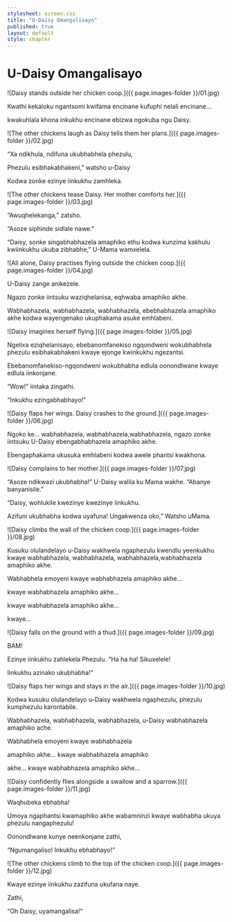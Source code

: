 ```yaml
---
stylesheet: screen.css
title: "U-Daisy Omangalisayo"
published: true
layout: default
style: chapter
---
```


# U-Daisy Omangalisayo

![Daisy stands outside her chicken coop.]({{ page.images-folder }}/01.jpg)

Kwathi kekaloku ngantsomi kwifama encinane kufuphi nelali encinane... 

kwakuhlala khona inkukhu encinane ebizwa ngokuba ngu Daisy.


![The other chickens laugh as Daisy tells them her plans.]({{ page.images-folder }}/02.jpg)

“Xa ndikhula, ndifuna ukubhabhela phezulu,

Phezulu esibhakabhakeni,” watsho u-Daisy

Kodwa zonke ezinye iinkukhu zamhleka.


![The other chickens tease Daisy. Her mother comforts her.]({{ page.images-folder }}/03.jpg)

“Awuqhelekanga,” zatsho.

“Asoze siphinde sidlale nawe.”

“Daisy, sonke singabhabhazela amaphiko ethu kodwa kunzima kakhulu kwiinkukhu ukuba zibhabhe,” U-Mama wamxelela.


![All alone, Daisy practises flying outside the chicken coop.]({{ page.images-folder }}/04.jpg)

U-Daisy zange anikezele.

Ngazo zonke iintsuku waziqhelanisa, eqhwaba amaphiko akhe.

Wabhabhazela, wabhabhazela, wabhabhazela, ebebhabhazela amaphiko akhe kodwa wayengenako ukuphakama asuke emhlabeni.


![Daisy imagines herself flying.]({{ page.images-folder }}/05.jpg)

Ngelixa eziqhelanisayo, ebebanomfanekiso ngqondweni wokubhabhela phezulu esibhakabhakeni kwaye
ejonge kwinkukhu ngezantsi.

Ebebanomfanekiso-ngqondweni wokubhabha edlula oonondlwane kwaye edlula iinkonjane.

“Wow!” iintaka zingathi.

“Inkukhu ezingabhabhayo!”


![Daisy flaps her wings. Daisy crashes to the ground.]({{ page.images-folder }}/06.jpg)

Ngoko ke... wabhabhazela, wabhabhazela,wabhabhazela, ngazo zonke iintsuku U-Daisy ebengabhabhazela amaphiko akhe.

Ebengaphakama ukusuka emhlabeni kodwa awele phantsi kwakhona.

![Daisy complains to her mother.]({{ page.images-folder }}/07.jpg)

“Asoze ndikwazi ukubhabha!” U-Daisy walila ku Mama wakhe. “Abanye banyanisile.”

“Daisy, wohlukile kwezinye kwezinye iinkukhu.

Azifuni ukubhabha kodwa uyafuna! Ungakwenza oko,” Watsho uMama.


![Daisy climbs the wall of the chicken coop.]({{ page.images-folder }}/08.jpg)

Kusuku olulandelayo u-Daisy wakhwela ngaphezulu kwendlu yeenkukhu kwaye wabhabhazela, wabhabhazela, wabhabhazela,wabhabhazela amaphiko akhe.

Wabhabhela emoyeni kwaye wabhabhazela amaphiko akhe...

kwaye wabhabhazela amaphiko akhe...

kwaye wabhabhazela amaphiko akhe...

kwaye...


![Daisy falls on the ground with a thud.]({{ page.images-folder }}/09.jpg)

BAM!

Ezinye iinkukhu zahlekela Phezulu. “Ha ha ha! Sikuxelele!

Iinkukhu azinako ukubhabha!”


![Daisy flaps her wings and stays in the air.]({{ page.images-folder }}/10.jpg)

Kodwa kusuku olulandelayo u-Daisy wakhwela ngaphezulu, phezulu kumphezulu karontabile.

Wabhabhazela, wabhabhazela, wabhabhazela, u-Daisy wabhabhazela amaphiko ache.

Wabhabhela emoyeni kwaye wabhabhazela

amaphiko akhe... kwaye wabhabhazela amaphiko

akhe... kwaye wabhabhazela amaphiko akhe...


![Daisy confidently flies alongside a swallow and a sparrow.]({{ page.images-folder }}/11.jpg)

Waqhubeka ebhabha!

Umoya ngaphantsi kwamaphiko akhe wabamninzi kwaye wabhabha ukuya phezulu nangaphezulu!

Oonondlwane kunye neenkonjane zathi,

“Ngumangaliso! Inkukhu ebhabhayo!”


![The other chickens climb to the top of the chicken coop.]({{ page.images-folder }}/12.jpg)

Kwaye ezinye iinkukhu zazifuna ukufana naye.

Zathi,

“Oh Daisy, uyamangalisa!”
